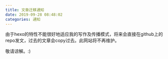 ```yaml
---
title: 文章迁移通知
date: 2019-09-28 08:48:02
categories: 通知
---
```


由于hexo的特性不能很好地适应我的写作及传播模式，将来会直接在github上的repo发文，过去的文章会copy过去。此网站将不再维护。

敬请谅解。:)